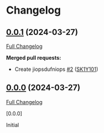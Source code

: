 # Changelog

## [0.0.1](https://github.com/SK1Y101/test/tree/0.0.1) (2024-03-27)

[Full Changelog](https://github.com/SK1Y101/test/compare/0.0.0...0.0.1)

**Merged pull requests:**

- Create jiopsdufniops [\#2](https://github.com/SK1Y101/test/pull/2) ([SK1Y101](https://github.com/SK1Y101))

## [0.0.0](https://github.com/SK1Y101/test/tree/0.0.0) (2024-03-27)

[Full Changelog](https://github.com/SK1Y101/test/compare/759278b8143e0ccea99aefb113e06788a4977368...0.0.0)

[0.0.0]

Initial



